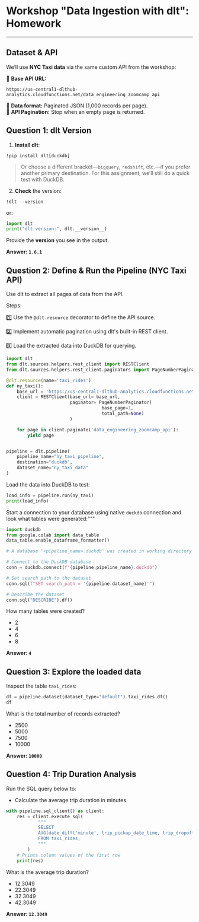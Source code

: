 # **Workshop "Data Ingestion with dlt": Homework**

---

## **Dataset & API**

We’ll use **NYC Taxi data** via the same custom API from the workshop:

🔹 **Base API URL:**

```
https://us-central1-dlthub-analytics.cloudfunctions.net/data_engineering_zoomcamp_api
```

🔹 **Data format:** Paginated JSON (1,000 records per page).  
🔹 **API Pagination:** Stop when an empty page is returned.

## **Question 1: dlt Version**

1. **Install dlt**:

```
!pip install dlt[duckdb]
```

> Or choose a different bracket—`bigquery`, `redshift`, etc.—if you prefer another primary destination. For this assignment, we’ll still do a quick test with DuckDB.

2. **Check** the version:

```
!dlt --version
```

or:

```py
import dlt
print("dlt version:", dlt.__version__)
```

Provide the **version** you see in the output.

**Answer: `1.6.1`**

## **Question 2: Define & Run the Pipeline (NYC Taxi API)**

Use dlt to extract all pages of data from the API.

Steps:

1️⃣ Use the `@dlt.resource` decorator to define the API source.

2️⃣ Implement automatic pagination using dlt's built-in REST client.

3️⃣ Load the extracted data into DuckDB for querying.

```py
import dlt
from dlt.sources.helpers.rest_client import RESTClient
from dlt.sources.helpers.rest_client.paginators import PageNumberPaginator

@dlt.resource(name='taxi_rides')
def ny_taxi():
    base_url = 'https://us-central1-dlthub-analytics.cloudfunctions.net'
    client = RESTClient(base_url= base_url,
                        paginator= PageNumberPaginator(
                                    base_page=1,
                                    total_path=None)
                        )

    for page in client.paginate('data_engineering_zoomcamp_api'):
        yield page


pipeline = dlt.pipeline(
    pipeline_name="ny_taxi_pipeline",
    destination="duckdb",
    dataset_name="ny_taxi_data"
)
```

Load the data into DuckDB to test:

```py
load_info = pipeline.run(ny_taxi)
print(load_info)
```

Start a connection to your database using native `duckdb` connection and look what tables were generated:"""

```py
import duckdb
from google.colab import data_table
data_table.enable_dataframe_formatter()

# A database '<pipeline_name>.duckdb' was created in working directory so just connect to it

# Connect to the DuckDB database
conn = duckdb.connect(f"{pipeline.pipeline_name}.duckdb")

# Set search path to the dataset
conn.sql(f"SET search_path = '{pipeline.dataset_name}'")

# Describe the dataset
conn.sql("DESCRIBE").df()

```

How many tables were created?

- 2
- 4
- 6
- 8

**Answer: `4`**

## **Question 3: Explore the loaded data**

Inspect the table `taxi_rides`:

```py
df = pipeline.dataset(dataset_type="default").taxi_rides.df()
df
```

What is the total number of records extracted?

- 2500
- 5000
- 7500
- 10000

**Answer: `10000`**

## **Question 4: Trip Duration Analysis**

Run the SQL query below to:

- Calculate the average trip duration in minutes.

```py
with pipeline.sql_client() as client:
    res = client.execute_sql(
            """
            SELECT
            AVG(date_diff('minute', trip_pickup_date_time, trip_dropoff_date_time))
            FROM taxi_rides;
            """
        )
    # Prints column values of the first row
    print(res)
```

What is the average trip duration?

- 12.3049
- 22.3049
- 32.3049
- 42.3049

**Answer: `12.3049`**
